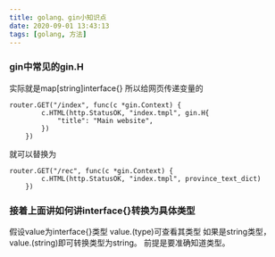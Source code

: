 ```yaml
---
title: golang、gin小知识点
date: 2020-09-01 13:43:13
tags: [golang, 方法]
---
```

### gin中常见的gin.H
实际就是map[string]interface{}
所以给网页传递变量的
```
router.GET("/index", func(c *gin.Context) {
		c.HTML(http.StatusOK, "index.tmpl", gin.H{
			"title": "Main website",
		})
	})
```
就可以替换为
```
router.GET("/rec", func(c *gin.Context) {
		c.HTML(http.StatusOK, "index.tmpl", province_text_dict)
	})
```

### 接着上面讲如何讲interface{}转换为具体类型
假设value为interface{}类型
value.(type)可查看其类型
如果是string类型，
value.(string)即可转换类型为string。
前提是要准确知道类型。
